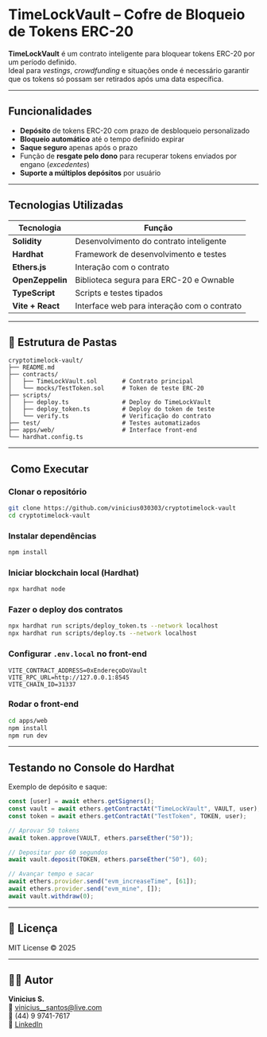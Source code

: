 #  TimeLockVault – Cofre de Bloqueio de Tokens ERC-20

**TimeLockVault** é um contrato inteligente para bloquear tokens ERC-20 por um período definido.  
Ideal para *vestings*, *crowdfunding* e situações onde é necessário garantir que os tokens só possam ser retirados após uma data específica.

---

##  Funcionalidades

-  **Depósito** de tokens ERC-20 com prazo de desbloqueio personalizado  
-  **Bloqueio automático** até o tempo definido expirar  
-  **Saque seguro** apenas após o prazo  
-  Função de **resgate pelo dono** para recuperar tokens enviados por engano (*excedentes*)  
-  **Suporte a múltiplos depósitos** por usuário  

---

##  Tecnologias Utilizadas

| Tecnologia       | Função                                      |
| ---------------- | ------------------------------------------- |
| **Solidity**     | Desenvolvimento do contrato inteligente     |
| **Hardhat**      | Framework de desenvolvimento e testes       |
| **Ethers.js**    | Interação com o contrato                    |
| **OpenZeppelin** | Biblioteca segura para ERC-20 e Ownable     |
| **TypeScript**   | Scripts e testes tipados                    |
| **Vite + React** | Interface web para interação com o contrato |

---

## 📂 Estrutura de Pastas

```
cryptotimelock-vault/
├── README.md
├── contracts/
│   ├── TimeLockVault.sol       # Contrato principal
│   └── mocks/TestToken.sol     # Token de teste ERC-20
├── scripts/
│   ├── deploy.ts               # Deploy do TimeLockVault
│   ├── deploy_token.ts         # Deploy do token de teste
│   └── verify.ts               # Verificação do contrato
├── test/                       # Testes automatizados
├── apps/web/                   # Interface front-end
└── hardhat.config.ts
```

---

## ️ Como Executar

###  Clonar o repositório
```bash
git clone https://github.com/vinicius030303/cryptotimelock-vault
cd cryptotimelock-vault
```

###  Instalar dependências
```bash
npm install
```

###  Iniciar blockchain local (Hardhat)
```bash
npx hardhat node
```

###  Fazer o deploy dos contratos
```bash
npx hardhat run scripts/deploy_token.ts --network localhost
npx hardhat run scripts/deploy.ts --network localhost
```

###  Configurar `.env.local` no front-end
```env
VITE_CONTRACT_ADDRESS=0xEndereçoDoVault
VITE_RPC_URL=http://127.0.0.1:8545
VITE_CHAIN_ID=31337
```

###  Rodar o front-end
```bash
cd apps/web
npm install
npm run dev
```

---

##  Testando no Console do Hardhat

Exemplo de depósito e saque:

```javascript
const [user] = await ethers.getSigners();
const vault = await ethers.getContractAt("TimeLockVault", VAULT, user);
const token = await ethers.getContractAt("TestToken", TOKEN, user);

// Aprovar 50 tokens
await token.approve(VAULT, ethers.parseEther("50"));

// Depositar por 60 segundos
await vault.deposit(TOKEN, ethers.parseEther("50"), 60);

// Avançar tempo e sacar
await ethers.provider.send("evm_increaseTime", [61]);
await ethers.provider.send("evm_mine", []);
await vault.withdraw(0);
```

---

## 📜 Licença
MIT License © 2025

---

## 👨‍💻 Autor
**Vinicius S.**  
📧 [vinicius__santos@live.com](mailto:vinicius__santos@live.com)  
📱 (44) 9 9741-7617  
🔗 [LinkedIn](https://linkedin.com/in/seu-perfil)
